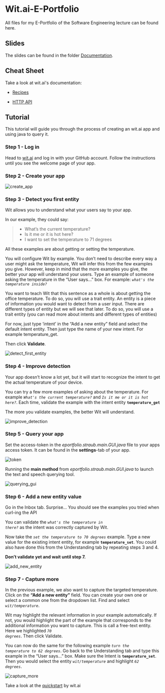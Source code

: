 # Wit.ai-E-Portfolio
All files for my E-Portfolio of the Software Engineering lecture can be found here.

## Slides

The slides can be found in the folder [Documentation](documentation).

## Cheat Sheet
Take a look at wit.ai's documentation:

 - [Recipes](https://wit.ai/docs/recipes)

 - [HTTP API](https://wit.ai/docs/http/20170307)
 
## Tutorial

This tutorial will guide you through the process of creating an wit.ai app and using java to query it.

### Step 1 - Log in

Head to [wit.ai](https://wit.ai/) and log in with your GitHub account.
Follow the instructions until you see the welcome page of your app.

### Step 2 - Create your app

![create_app](/documentation/img/create_app.png)

### Step 3 - Detect you first entity

Wit allows you to understand what your users say to your app.

In our example, they could say:

>  - What’s the current temperature?
>  - Is it me or it is hot here?
>  - I want to set the temperature to 71 degrees

All these examples are about getting or setting the temperature.

You will configure Wit by example. You don’t need to describe every way a user might ask the temperature, Wit will infer this from the few examples you give. However, keep in mind that the more examples you give, the better your app will understand your users. Type an example of someone asking the temperature in the “User says…” box. For example: <code>*what's the temperature inside?*</code>

You want to teach Wit that this sentence as a whole is about getting the office temperature. To do so, you will use a trait entity. An entity is a piece of information you would want to detect from a user input. There are different types of entity but we will see that later. To do so, you will use a trait entity (you can read more about intents and different types of entities)

For now, just type ‘intent’ in the “Add a new entity” field and select the default intent entity. Then just type the name of your new intent. For example temperature_get.

Then click **Validate**.

![detect_first_entity](/documentation/img/detect_first_entity.gif)

### Step 4 - Improve detection

Your app doesn’t know a lot yet, but it will start to recognize the intent to get the actual temperature of your device.

You can try a few more examples of asking about the temperature. For example <code>*What's the current temperature?*</code> and <code>*Is it me or it is hot here?*</code>. Each time, validate the example with the intent entity <code>**temperature_get**</code>

The more you validate examples, the better Wit will understand.

![improve_detection](/documentation/img/improve_detection.gif)

### Step 5 - Query your app

Set the access-token in the _eportfolio.straub.main.GUI.java_ file to your apps access token. It can be found in the **settings**-tab of your app.

![token](/documentation/img/token.PNG)

Running the __main method__ from _eportfolio.straub.main.GUI.java_ to launch the text and speech querying tool.

![querying_gui](/documentation/img/querying_gui.PNG)

### Step 6 - Add a new entity value

Go in the Inbox tab. Surprise… You should see the examples you tried when curl-ing the API

You can validate the <code>*what's the temperature in there?*</code> as the intent was correctly captured by Wit.

Now take the <code>*set the temperature to 70 degrees*</code> example. Type a new value for the existing intent entity, for example <code>**temperature_set**</code>. You could also have done this from the Understanding tab by repeating steps 3 and 4.

**Don’t validate yet and wait until step 7.**

![add_new_entity](/documentation/img/add_new_entity.gif)

### Step 7 - Capture more

In the previous example, we also want to capture the targeted temperature. Click on the **“Add a new entity”** field. You can create your own one or select a common one from the dropdown list. Find and select <code>*wit/temperature*</code>.

Wit may highlight the relevant information in your example automatically. If not, you would highlight the part of the example that corresponds to the additional information you want to capture. This is call a free-text entity. Here we highlighted <code>*70 degrees*</code>. Then click Validate.

You can now do the same for the following example <code>*turn the temperature to 62 degrees*</code>. Go back to the Understanding tab and type this example in the “User says…” box. Make sure the Intent is <code>**temperature_set**</code>. Then you would select the entity <code>*wit/temperature*</code> and highlight <code>*62 degrees*</code>.

![capture_more](/documentation/img/capture_more.gif)

Take a look at the [quickstart](https://wit.ai/docs/quickstart) by wit.ai





